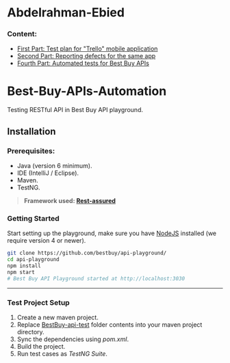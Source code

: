 # Abdelrahman-Ebied

### Content:
* [First Part: Test plan for "Trello" mobile application](Trello-TestPlan.pdf)
* [Second Part: Reporting defects for the same app](Defects%20for%20Trello%20App.xlsx)
* [Fourth Part: Automated tests for Best Buy APIs](#best-buy-apis-automation)

# Best-Buy-APIs-Automation
Testing RESTful API in Best Buy API playground.

## Installation

### Prerequisites:
-   Java (version 6 minimum).
-   IDE (IntelliJ / Eclipse).
-   Maven.
-   TestNG.

>**Framework used: [Rest-assured](https://rest-assured.io/)**

### Getting Started
Start setting up the playground, make sure you have  [NodeJS](https://nodejs.org/)  installed (we require version 4 or newer).

```bash
git clone https://github.com/bestbuy/api-playground/
cd api-playground
npm install
npm start
# Best Buy API Playground started at http://localhost:3030
```

---
### Test Project Setup
1. Create a new maven project.
2. Replace [BestBuy-api-test](/BestBuy-api-test)  folder contents into your maven project directory.
3. Sync the dependencies using *pom.xml*.
4. Build the project.
5. Run test cases as *TestNG Suite*.

